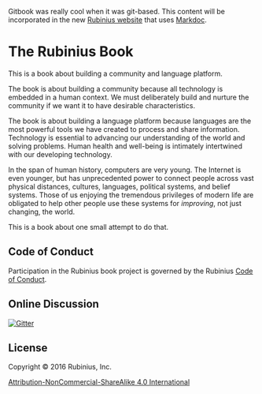 Gitbook was really cool when it was git-based. This content will be incorporated in the new [Rubinius website](https://rubinius.com) that uses [Markdoc](https://markdoc.dev).

# The Rubinius Book

This is a book about building a community and language platform.

The book is about building a community because all technology is embedded in a human context. We must deliberately build and nurture the community if we want it to have desirable characteristics.

The book is about building a language platform because languages are the most powerful tools we have created to process and share information. Technology is essential to advancing our understanding of the world and solving problems. Human health and well-being is intimately intertwined with our developing technology.

In the span of human history, computers are very young. The Internet is even younger, but has unprecedented power to connect people across vast physical distances, cultures, languages, political systems, and belief systems. Those of us enjoying the tremendous privileges of modern life are obligated to help other people use these systems for _improving_, not just changing, the world.

This is a book about one small attempt to do that.

## Code of Conduct

Participation in the Rubinius book project is governed by the Rubinius [Code of Conduct](http://rubinius.com/code-of-conduct/).

## Online Discussion

[![Gitter](https://badges.gitter.im/Join%20Chat.svg)](https://gitter.im/rubinius/rubinius-book?utm_source=badge&utm_medium=badge&utm_campaign=pr-badge)

## License

Copyright &copy; 2016 Rubinius, Inc.

[Attribution-NonCommercial-ShareAlike 4.0 International ](http://creativecommons.org/licenses/by-nc-sa/4.0/legalcode)
